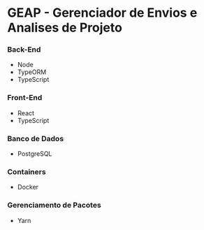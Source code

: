 # GEAP - Gerenciador de Envios e Analises de Projeto

### Back-End
- Node
- TypeORM
- TypeScript

### Front-End
- React
- TypeScript

### Banco de Dados
- PostgreSQL

### Containers
- Docker


### Gerenciamento de Pacotes
- Yarn
